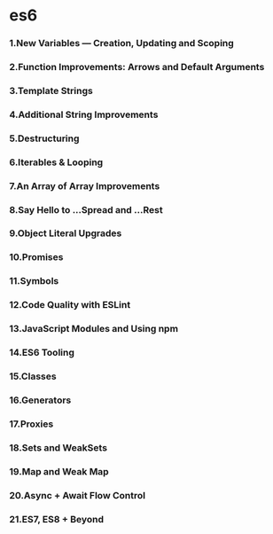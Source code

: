 # es6

### 1.New Variables — Creation, Updating and Scoping
### 2.Function Improvements: Arrows and Default Arguments
### 3.Template Strings
### 4.Additional String Improvements
### 5.Destructuring
### 6.Iterables & Looping
### 7.An Array of Array Improvements
### 8.Say Hello to ...Spread and ...Rest
### 9.Object Literal Upgrades
### 10.Promises
### 11.Symbols
### 12.Code Quality with ESLint
### 13.JavaScript Modules and Using npm
### 14.ES6 Tooling
### 15.Classes
### 16.Generators
### 17.Proxies
### 18.Sets and WeakSets
### 19.Map and Weak Map
### 20.Async + Await Flow Control
### 21.ES7, ES8 + Beyond
